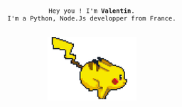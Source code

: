 <p align="center">
    <br>
    <samp>
        Hey you ! I'm <b><a>Valentin</a></b>.
        <br>
            I'm a Python, Node.Js developper from France.
        <br>
    </samp>
    <br>
    <br>
  <img src="https://raw.githubusercontent.com/ValentinLvrr/ValentinLvrr/main/assets/pikachu.gif" width="200"/>
</p>